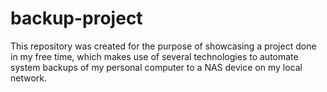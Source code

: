 # backup-project
This repository was created for the purpose of showcasing a project done in my free time, which makes use of several technologies to automate system backups of my personal computer to a NAS device on my local network. 
